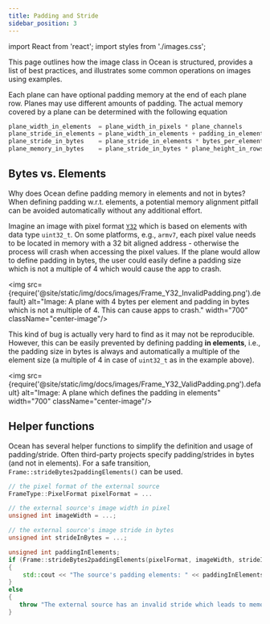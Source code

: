 ```yaml
---
title: Padding and Stride
sidebar_position: 3
---
```


import React from 'react';
import styles from './images.css';

This page outlines how the image class in Ocean is structured, provides a list of best practices, and illustrates some common operations on images using examples.

Each plane can have optional padding memory at the end of each plane row. Planes may use different amounts of padding. The actual memory covered by a plane can be determined with the following equation

```cpp
plane_width_in_elements  = plane_width_in_pixels * plane_channels
plane_stride_in_elements = plane_width_in_elements + padding_in_elements
plane_stride_in_bytes    = plane_stride_in_elements * bytes_per_element
plane_memory_in_bytes    = plane_stride_in_bytes * plane_height_in_rows
```

## Bytes vs. Elements

Why does Ocean define padding memory in elements and not in bytes? When defining padding w.r.t. elements, a potential memory alignment pitfall can be avoided automatically without any additional effort.

Imagine an image with pixel format [`Y32`](https://github.com/facebookresearch/ocean/blob/v1.0.0/impl/ocean/base/Frame.h#L637) which is based on elements with data type `uint32_t`. On some platforms, e.g., `armv7`, each pixel value needs to be located in memory with a 32 bit aligned address - otherwise the process will crash when accessing the pixel values. If the plane would allow to define padding in bytes, the user could easily define a padding size which is not a multiple of 4 which would cause the app to crash.

<img src={require('@site/static/img/docs/images/Frame_Y32_InvalidPadding.png').default} alt="Image: A plane with 4 bytes per element and padding in bytes which is not a multiple of 4. This can cause apps to crash." width="700" className="center-image"/>

This kind of bug is actually very hard to find as it may not be reproducible. However, this can be easily prevented by defining padding **in elements**, i.e., the padding size in bytes is always and automatically a multiple of the element size (a multiple of 4 in case of `uint32_t` as in the example above).

<img src={require('@site/static/img/docs/images/Frame_Y32_ValidPadding.png').default} alt="Image: A plane which defines the padding in elements" width="700" className="center-image"/>

## Helper functions

Ocean has several helper functions to simplify the definition and usage of padding/stride. Often third-party projects specify padding/strides in bytes (and not in elements). For a safe transition, `Frame::strideBytes2paddingElements()` can be used.

```cpp
// the pixel format of the external source
FrameType::PixelFormat pixelFormat = ...

// the external source's image width in pixel
unsigned int imageWidth = ...;

// the external source's image stride in bytes
unsigned int strideInBytes = ...;

unsigned int paddingInElements;
if (Frame::strideBytes2paddingElements(pixelFormat, imageWidth, strideInBytes, paddingInElements))
{
    std::cout << "The source's padding elements: " << paddingInElements;
}
else
{
   throw "The external source has an invalid stride which leads to memory corruption";
}
```
